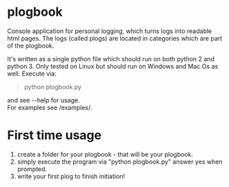 plogbook
========

Console application for personal logging, which turns logs into readable html pages. The logs (called plogs) are located in categories which are part of the plogbook.

It's written as a single python file which should run on both python 2 and python 3. Only tested on Linux but should run on Windows and Mac Os as well.
Execute via: 
>python plogbook.py   

and see --help for usage.  
For examples see /examples/.

First time usage
===
1. create a folder for your plogbook - that will be your plogbook.
2. simply execute the program via "python plogbook.py" answer yes when prompted.
3. write your first plog to finish initiation!
